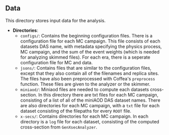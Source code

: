 ## Data
This directory stores input data for the analysis.
*	**Directories**:
    *   `configs/`: Contains the beginning configuration files. There is a configuration file for each MC campaign. This file consists of each datasets DAS name, with metadata specifying the physics process, MC campaign, and the sum of the event weights (which is needed for analyzing skimmed files). For each era, there is a seperate configuration file for MC and data.
    *   `jsons/`: Contains files that are similar to the configuration files, except that they also contain all of the filenames and replica sites. The files have also been preprocessed with Coffea's `preprocess` function. These files are given to the analyzer or the skimmer.
    *   `miniaod/`: Miniaod files are needed to compute each datasets cross-section. In this directory there are txt files for each MC campaign, consisting of a list of all of the miniAOD DAS dataset names. There are also directories for each MC campaign, with a `txt` file for each dataset consisting of the filepaths for every `ROOT` file.
    *   `x-secs/`: Contains directories for each MC campaign. In each directory is a `log` file for each dataset, consisting of the computed cross-section from `GenXsecAnalyzer`.
